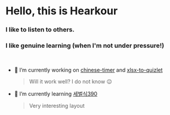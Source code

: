 # Hello, this is Hearkour


### I like to listen to others.

### I like genuine learning (when I'm not under pressure!)
<br>

- 🔭 I’m currently working on [chinese-timer](https://github.com/Hearkour/chinese-timer) and [xlsx-to-quizlet](https://github.com/Hearkour/xlsx-to-quizlet)
  
  > Will it work well? I do not know 😉
  
- 🌱 I’m currently learning [세벌식390](https://typing.malangmalang.com/)

  > Very interesting layout
  

<!--
**Hearkour/Hearkour** is a ✨ _special_ ✨ repository because its `README.md` (this file) appears on your GitHub profile.

### Hi there 👋

Here are some ideas to get you started:

- 🔭 I’m currently working on ...
- 🌱 I’m currently learning ...
- 👯 I’m looking to collaborate on ...
- 🤔 I’m looking for help with ...
- 💬 Ask me about ...
- 📫 How to reach me: ...
- 😄 Pronouns: ...
- ⚡ Fun fact: ...
-->
